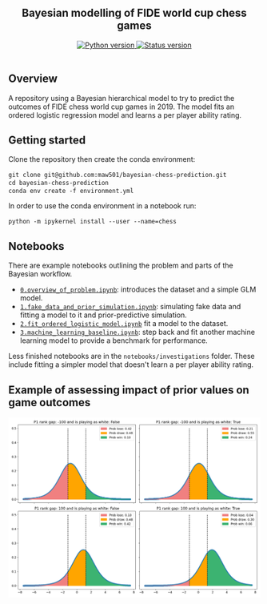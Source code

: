 <h2 align="center">Bayesian modelling of FIDE world cup chess games</h2>

<div align="center">
  <!--Python version -->
  <a href="https://www.python.org/downloads/release/python-380/">
    <img src="https://img.shields.io/badge/python-3.8-blue.svg"
      alt="Python version" />
  </a>
  <!--Commits  -->
  <a href="https://github.com/maw501/bayesian-chess-prediction/commits/main">
    <img src="https://img.shields.io/github/last-commit/maw501/bayesian-chess-prediction.svg"
      alt="Status version" />
  </a>
</div>
<br />

## Overview

A repository using a Bayesian hierarchical model to try to predict the outcomes of FIDE chess world cup games in 2019. The model fits an ordered logistic regression model and learns a per player ability rating.

## Getting started

Clone the repository then create the conda environment:

```
git clone git@github.com:maw501/bayesian-chess-prediction.git
cd bayesian-chess-prediction
conda env create -f environment.yml
```

In order to use the conda environment in a notebook run:

```
python -m ipykernel install --user --name=chess
```

## Notebooks

There are example notebooks outlining the problem and parts of the Bayesian workflow. 

* [`0.overview_of_problem.ipynb`](https://nbviewer.jupyter.org/github/maw501/bayesian-chess-prediction/blob/main/notebooks/0.overview_of_problem.ipynb): introduces the dataset and a simple GLM model.
* [`1.fake_data_and_prior_simulation.ipynb`](https://nbviewer.jupyter.org/github/maw501/bayesian-chess-prediction/blob/main/notebooks/1.fake_data_and_prior_simulation.ipynb): simulating fake data and fitting a model to it and prior-predictive simulation.
* [`2.fit_ordered_logistic_model.ipynb`](https://nbviewer.jupyter.org/github/maw501/bayesian-chess-prediction/blob/main/notebooks/2.fit_ordered_logistic_model.ipynb) fit a model to the dataset.
* [`3.machine_learning_baseline.ipynb`](https://nbviewer.jupyter.org/github/maw501/bayesian-chess-prediction/blob/main/notebooks/3.machine_learning_baseline.ipynb): step back and fit another machine learning model to provide a benchmark for performance.

Less finished notebooks are in the `notebooks/investigations` folder. These include fitting a simpler model that doesn't learn a per player ability rating.

## Example of assessing impact of prior values on game outcomes

![Image](resources/prior_sim.png)